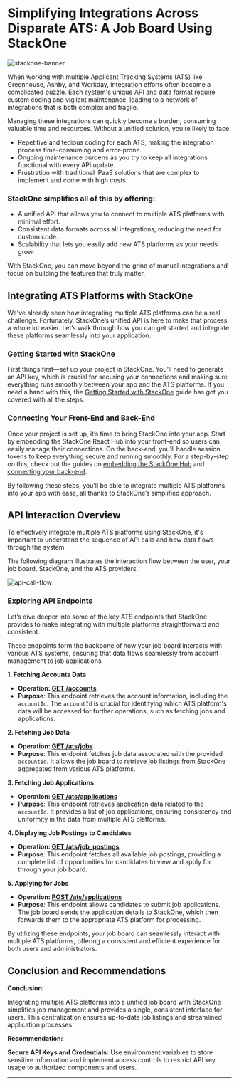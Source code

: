 # Simplifying Integrations Across Disparate ATS: A Job Board Using StackOne

![stackone-banner](https://github.com/user-attachments/assets/e71fc1d5-e8aa-45ee-9b9c-90f0aa766434)

When working with multiple Applicant Tracking Systems (ATS) like Greenhouse, Ashby, and Workday, integration efforts often become a complicated puzzle. Each system's unique API and data format require custom coding and vigilant maintenance, leading to a network of integrations that is both complex and fragile. 

Managing these integrations can quickly become a burden, consuming valuable time and resources. Without a unified solution, you’re likely to face:

* Repetitive and tedious coding for each ATS, making the integration process time-consuming and error-prone.
* Ongoing maintenance burdens as you try to keep all integrations functional with every API update.
* Frustration with traditional iPaaS solutions that are complex to implement and come with high costs.

### StackOne simplifies all of this by offering:

* A unified API that allows you to connect to multiple ATS platforms with minimal effort.
* Consistent data formats across all integrations, reducing the need for custom code.
* Scalability that lets you easily add new ATS platforms as your needs grow.

With StackOne, you can move beyond the grind of manual integrations and focus on building the features that truly matter.

## Integrating ATS Platforms with StackOne

We've already seen how integrating multiple ATS platforms can be a real challenge. Fortunately, StackOne’s unified API is here to make that process a whole lot easier. Let’s walk through how you can get started and integrate these platforms seamlessly into your application.

### Getting Started with StackOne

First things first—set up your project in StackOne. You’ll need to generate an API key, which is crucial for securing your connections and making sure everything runs smoothly between your app and the ATS platforms. If you need a hand with this, the [Getting Started with StackOne](https://docs.stackone.com/docs/getting-started) guide has got you covered with all the steps.

### Connecting Your Front-End and Back-End

Once your project is set up, it’s time to bring StackOne into your app. Start by embedding the StackOne React Hub into your front-end so users can easily manage their connections. On the back-end, you’ll handle session tokens to keep everything secure and running smoothly. For a step-by-step on this, check out the guides on [embedding the StackOne Hub](https://docs.stackone.com/docs/embedding-the-stackone-hub) and [connecting your back-end](https://docs.stackone.com/docs/connect-your-backend-with-stackone-api).

By following these steps, you’ll be able to integrate multiple ATS platforms into your app with ease, all thanks to StackOne’s simplified approach.


## API Interaction Overview

To effectively integrate multiple ATS platforms using StackOne, it's important to understand the sequence of API calls and how data flows through the system. 

The following diagram illustrates the interaction flow between the user, your job board, StackOne, and the ATS providers.

![api-call-flow](https://github.com/user-attachments/assets/6a06145f-77a9-424c-b8b2-67ba05eec423)

 ### Exploring API Endpoints

Let’s dive deeper into some of the key ATS endpoints that StackOne provides to make integrating with multiple platforms straightforward and consistent.

These endpoints form the backbone of how your job board interacts with various ATS systems, ensuring that data flows seamlessly from account management to job applications.

**1. Fetching Accounts Data**

* **Operation: [ GET /accounts ](https://docs.stackone.com/reference/stackone_list_linked_accounts)**  
* **Purpose**: This endpoint retrieves the account information, including the `accountId`. The `accountId` is crucial for identifying which ATS platform's data will be accessed for further operations, such as fetching jobs and applications.  

**2. Fetching Job Data**

* **Operation: [ GET /ats/jobs ](https://docs.stackone.com/reference/ats_list_jobs)**  
* **Purpose**: This endpoint fetches job data associated with the provided `accountId`. It allows the job board to retrieve job listings from StackOne aggregated from various ATS platforms.  

**3. Fetching Job Applications**

* **Operation: [ GET /ats/applications ](https://docs.stackone.com/reference/ats_list_applications)**  
* **Purpose**: This endpoint retrieves application data related to the `accountId`. It provides a list of job applications, ensuring consistency and uniformity in the data from multiple ATS platforms.  

**4.  Displaying Job Postings to Candidates**

* **Operation: [ GET /ats/job_postings ](https://docs.stackone.com/reference/ats_list_job_postings)**  
* **Purpose**: This endpoint fetches all available job postings, providing a complete list of opportunities for candidates to view and apply for through your job board.

**5. Applying for Jobs**

* **Operation: [ POST /ats/applications ](https://docs.stackone.com/reference/ats_create_application)**  
* **Purpose**: This endpoint allows candidates to submit job applications. The job board sends the application details to StackOne, which then forwards them to the appropriate ATS platform for processing.

By utilizing these endpoints, your job board can seamlessly interact with multiple ATS platforms, offering a consistent and efficient experience for both users and administrators.

## Conclusion and Recommendations

**Conclusion**:

Integrating multiple ATS platforms into a unified job board with StackOne simplifies job management and provides a single, consistent interface for users. This centralization ensures up-to-date job listings and streamlined application processes.

**Recommendation:**

**Secure API Keys and Credentials:** Use environment variables to store sensitive information and implement access controls to restrict API key usage to authorized components and users.


---
